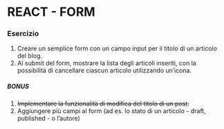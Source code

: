 # REACT - FORM

### Esercizio
1. Creare un semplice form con un campo input per il titolo di un articolo del blog.
2. Al submit del form, mostrare la lista degli articoli inseriti, con la possibilità di cancellare ciascun articolo utilizzando un’icona.

##### BONUS

1. ~~Implementare la funzionalità di modifica del titolo di un post.~~
2. Aggiungere più campi al form (ad es. lo stato di un articolo - draft, published - o l’autore)